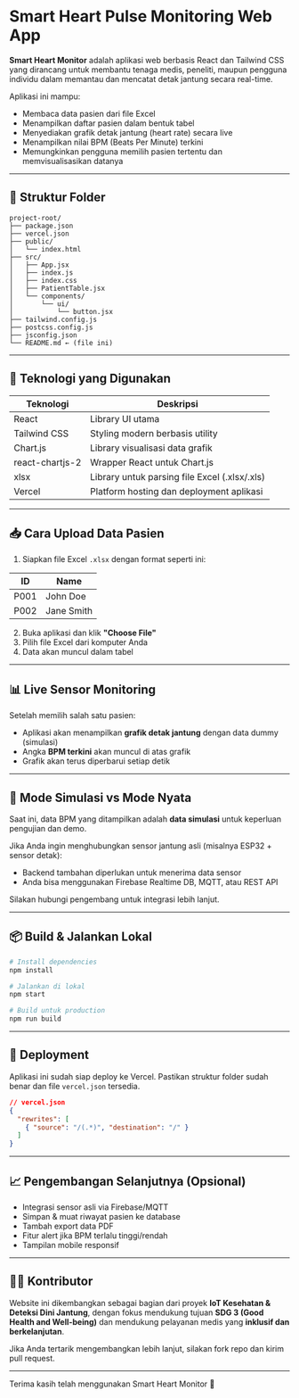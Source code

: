 # Smart Heart Pulse Monitoring Web App

**Smart Heart Monitor** adalah aplikasi web berbasis React dan Tailwind CSS yang dirancang untuk membantu tenaga medis, peneliti, maupun pengguna individu dalam memantau dan mencatat detak jantung secara real-time.

Aplikasi ini mampu:
- Membaca data pasien dari file Excel
- Menampilkan daftar pasien dalam bentuk tabel
- Menyediakan grafik detak jantung (heart rate) secara live
- Menampilkan nilai BPM (Beats Per Minute) terkini
- Memungkinkan pengguna memilih pasien tertentu dan memvisualisasikan datanya

---

## 📁 Struktur Folder

```
project-root/
├── package.json
├── vercel.json
├── public/
│   └── index.html
├── src/
│   ├── App.jsx
│   ├── index.js
│   ├── index.css
│   ├── PatientTable.jsx
│   └── components/
│       └── ui/
│           └── button.jsx
├── tailwind.config.js
├── postcss.config.js
├── jsconfig.json
└── README.md ← (file ini)
```

---

## 🔧 Teknologi yang Digunakan

| Teknologi         | Deskripsi                                                                 |
|------------------|---------------------------------------------------------------------------|
| React            | Library UI utama                                                         |
| Tailwind CSS     | Styling modern berbasis utility                                          |
| Chart.js         | Library visualisasi data grafik                                          |
| react-chartjs-2  | Wrapper React untuk Chart.js                                             |
| xlsx             | Library untuk parsing file Excel (.xlsx/.xls)                            |
| Vercel           | Platform hosting dan deployment aplikasi                                 |

---

## 📥 Cara Upload Data Pasien

1. Siapkan file Excel `.xlsx` dengan format seperti ini:

| ID   | Name       |
|------|------------|
| P001 | John Doe   |
| P002 | Jane Smith |

2. Buka aplikasi dan klik **"Choose File"**
3. Pilih file Excel dari komputer Anda
4. Data akan muncul dalam tabel

---

## 📊 Live Sensor Monitoring

Setelah memilih salah satu pasien:
- Aplikasi akan menampilkan **grafik detak jantung** dengan data dummy (simulasi)
- Angka **BPM terkini** akan muncul di atas grafik
- Grafik akan terus diperbarui setiap detik

---

## 🧪 Mode Simulasi vs Mode Nyata

Saat ini, data BPM yang ditampilkan adalah **data simulasi** untuk keperluan pengujian dan demo.

Jika Anda ingin menghubungkan sensor jantung asli (misalnya ESP32 + sensor detak):
- Backend tambahan diperlukan untuk menerima data sensor
- Anda bisa menggunakan Firebase Realtime DB, MQTT, atau REST API

Silakan hubungi pengembang untuk integrasi lebih lanjut.

---

## 📦 Build & Jalankan Lokal

```bash
# Install dependencies
npm install

# Jalankan di lokal
npm start

# Build untuk production
npm run build
```

---

## 🚀 Deployment

Aplikasi ini sudah siap deploy ke Vercel. Pastikan struktur folder sudah benar dan file `vercel.json` tersedia.

```json
// vercel.json
{
  "rewrites": [
    { "source": "/(.*)", "destination": "/" }
  ]
}
```

---

## 📈 Pengembangan Selanjutnya (Opsional)

- Integrasi sensor asli via Firebase/MQTT
- Simpan & muat riwayat pasien ke database
- Tambah export data PDF
- Fitur alert jika BPM terlalu tinggi/rendah
- Tampilan mobile responsif

---

## 👨‍💻 Kontributor

Website ini dikembangkan sebagai bagian dari proyek **IoT Kesehatan & Deteksi Dini Jantung**, dengan fokus mendukung tujuan **SDG 3 (Good Health and Well-being)** dan mendukung pelayanan medis yang **inklusif dan berkelanjutan**.

Jika Anda tertarik mengembangkan lebih lanjut, silakan fork repo dan kirim pull request.

---

Terima kasih telah menggunakan Smart Heart Monitor 💓
